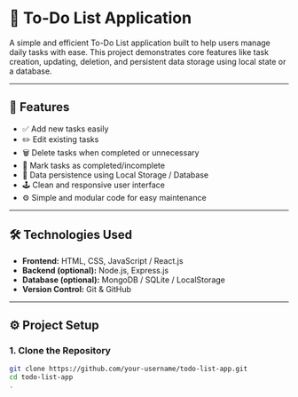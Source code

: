 # 📝 To-Do List Application

A simple and efficient To-Do List application built to help users manage daily tasks with ease. This project demonstrates core features like task creation, updating, deletion, and persistent data storage using local state or a database.

---

## 🚀 Features

- ✅ Add new tasks easily  
- ✏️ Edit existing tasks  
- 🗑️ Delete tasks when completed or unnecessary  
- 🎯 Mark tasks as completed/incomplete  
- 💾 Data persistence using Local Storage / Database  
- 🕹️ Clean and responsive user interface  
- ⚙️ Simple and modular code for easy maintenance  

---

## 🛠️ Technologies Used

- **Frontend:** HTML, CSS, JavaScript / React.js  
- **Backend (optional):** Node.js, Express.js  
- **Database (optional):** MongoDB / SQLite / LocalStorage  
- **Version Control:** Git & GitHub  

---

## ⚙️ Project Setup

### 1. Clone the Repository
```bash
git clone https://github.com/your-username/todo-list-app.git
cd todo-list-app
.
